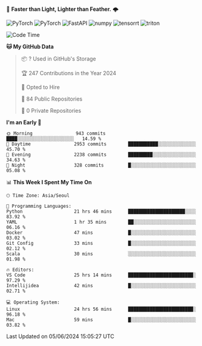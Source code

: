 :rocket: **Faster than Light, Lighter than Feather.** 🌩️

  <img alt="PyTorch" src ="https://img.shields.io/badge/PyTorch-EE4C2C.svg?&style=for-the-badge&logo=PyTorch&logoColor=white"/> <img alt="PyTorch" src ="https://img.shields.io/badge/Lightning-792EE5.svg?&style=for-the-badge&logo=PyTorch Lightning&logoColor=white"/> <img alt="FastAPI" src ="https://img.shields.io/badge/FastAPI-3E8E84.svg?&style=for-the-badge&logo=FastAPI&logoColor=white"/> <img alt="numpy" src ="https://img.shields.io/badge/NumPy-013243.svg?&style=for-the-badge&logo=NumPy&logoColor=white"/> <img alt="tensorrt" src ="https://img.shields.io/badge/TensorRT-76B900.svg?&style=for-the-badge&logo=nvidia&logoColor=white"/> <img alt="triton" src ="https://img.shields.io/badge/Triton-76B900.svg?&style=for-the-badge&logo=nvidia&logoColor=white"/>

<!--START_SECTION:waka-->
![Code Time](http://img.shields.io/badge/Code%20Time-414%20hrs%2030%20mins-blue)

**🐱 My GitHub Data** 

> 📦 ? Used in GitHub's Storage 
 > 
> 🏆 247 Contributions in the Year 2024
 > 
> 💼 Opted to Hire
 > 
> 📜 84 Public Repositories 
 > 
> 🔑 0 Private Repositories 
 > 
**I'm an Early 🐤** 

```text
🌞 Morning                943 commits         ████░░░░░░░░░░░░░░░░░░░░░   14.59 % 
🌆 Daytime                2953 commits        ███████████░░░░░░░░░░░░░░   45.70 % 
🌃 Evening                2238 commits        █████████░░░░░░░░░░░░░░░░   34.63 % 
🌙 Night                  328 commits         █░░░░░░░░░░░░░░░░░░░░░░░░   05.08 % 
```


📊 **This Week I Spent My Time On** 

```text
🕑︎ Time Zone: Asia/Seoul

💬 Programming Languages: 
Python                   21 hrs 46 mins      █████████████████████░░░░   83.92 % 
YAML                     1 hr 35 mins        ██░░░░░░░░░░░░░░░░░░░░░░░   06.16 % 
Docker                   47 mins             █░░░░░░░░░░░░░░░░░░░░░░░░   03.02 % 
Git Config               33 mins             █░░░░░░░░░░░░░░░░░░░░░░░░   02.12 % 
Scala                    30 mins             ░░░░░░░░░░░░░░░░░░░░░░░░░   01.98 % 

🔥 Editors: 
VS Code                  25 hrs 14 mins      ████████████████████████░   97.29 % 
Intellijidea             42 mins             █░░░░░░░░░░░░░░░░░░░░░░░░   02.71 % 

💻 Operating System: 
Linux                    24 hrs 56 mins      ████████████████████████░   96.18 % 
Mac                      59 mins             █░░░░░░░░░░░░░░░░░░░░░░░░   03.82 % 
```


 Last Updated on 05/06/2024 15:05:27 UTC
<!--END_SECTION:waka-->
